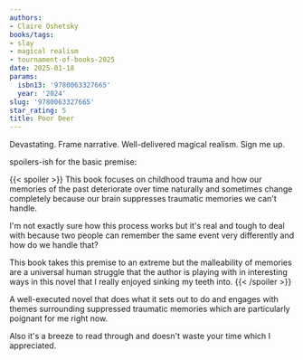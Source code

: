 ```yaml
---
authors:
- Claire Oshetsky
books/tags:
- slay
- magical realism
- tournament-of-books-2025
date: 2025-01-18
params:
  isbn13: '9780063327665'
  year: '2024'
slug: '9780063327665'
star_rating: 5
title: Poor Deer
---
```


Devastating. Frame narrative. Well-delivered magical realism. Sign me up.

<!--more-->

spoilers-ish for the basic premise:

{{< spoiler >}}
This book focuses on childhood trauma and how our memories of the past deteriorate over time naturally and sometimes change completely because our brain suppresses traumatic memories we can't handle.

I'm not exactly sure how this process works but it's real and tough to deal with because two people can remember the same event very differently and how do we handle that?

This book takes this premise to an extreme but the malleability of memories are a universal human struggle that the author is playing with in interesting ways in this novel that I really enjoyed sinking my teeth into.
{{< /spoiler >}}

A well-executed novel that does what it sets out to do and engages with themes surrounding suppressed traumatic memories which are particularly poignant for me right now.

Also it's a breeze to read through and doesn't waste your time which I appreciated.